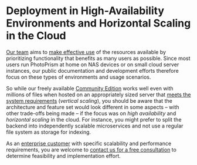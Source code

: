 # Deployment in High-Availability Environments and Horizontal Scaling in the Cloud

[Our team](https://www.photoprism.app/about/team) aims to [make effective use](../../developer-guide/code-quality.md#effectiveness-efficiency) of the resources available by prioritizing functionality that benefits as many users as possible. Since most users run PhotoPrism at home on NAS devices or on small cloud server instances, our public documentation and development efforts therefore focus on these types of environments and usage scenarios.

So while our freely available [Community Edition](https://github.com/photoprism/photoprism) works well even with millions of files when hosted on an appropriately sized server that [meets the system requirements](../index.md#system-requirements) (*vertical scaling*), you should be aware that the architecture and feature set would look different in some aspects – with other trade-offs being made – if the focus was on *high availability* and *horizontal scaling* in the cloud. For instance, you might prefer to split the backend into independently scalable microservices and not use a regular file system as storage for indexing.

As an [enterprise customer](https://www.photoprism.app/teams#compare) with specific scalability and performance requirements, you are welcome to [contact us for a free consultation](https://www.photoprism.app/contact) to determine feasibility and implementation effort.